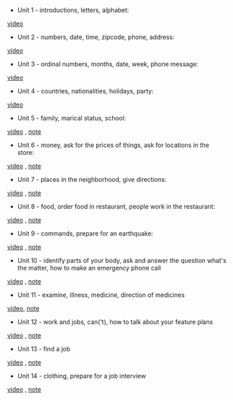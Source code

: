 - Unit 1 - introductions, letters, alphabet:

[video](https://www.youtube.com/watch?v=capHNO_iMIU)

- Unit 2 - numbers, date, time, zipcode, phone, address: 

[video](https://www.youtube.com/watch?v=I_btBhwEJfU)

- Unit 3 - ordinal numbers, months, date, week, phone message:

[video](https://www.youtube.com/watch?v=IVUSk9dUMCU)

- Unit 4 - countries, nationalities, holidays, party:

[video](https://www.youtube.com/watch?v=qmQMLy6w1-Q)

- Unit 5 - family, marical status, school:

[video](https://www.youtube.com/watch?v=Wg2r40ncNaY) ,  [note](L1U5.txt)

- Unit 6 - money, ask for the prices of things, ask for locations in the store:

[video](https://www.youtube.com/watch?v=EjbHq26l0pU) , [note](L1U6.txt)

- Unit 7 - places in the neighborhood, give directions:

[video](https://www.youtube.com/watch?v=2HKrjVjlwQ8) , [note](L1U7.txt)

- Unit 8 - food, order food in restaurant, people work in the restaurant:

[video](https://www.youtube.com/watch?v=YbiwIEltRHM) , [note](L1U8.txt)

- Unit 9 - commands, prepare for an earthquake:

[video](https://www.youtube.com/watch?v=eo_YuFcUcas) , [note](L1U9.txt)

- Unit 10 - identify parts of your body, ask and answer the question what's the matter, how to make an emergency phone call

[video](https://www.youtube.com/watch?v=pTcZD0LZ99g) , [note](L1U10.txt)

- Unit 11 - examine, illness, medicine, direction of medicines

[video](https://www.youtube.com/watch?v=H2IOnFyZKAo), [note](L1U11.txt)

- Unit 12 - work and jobs, can('t), how to talk about your feature plans

[video](https://www.youtube.com/watch?v=nqfq9Py3CjQ) , [note](L1U12.txt)

- Unit 13 - find a job

[video](https://www.youtube.com/watch?v=izE52r2rY5g) , [note](L1U13.txt)

- Unit 14 - clothing, prepare for a job interview

[video](https://www.youtube.com/watch?v=NK99cN00e14) , [note](L1U14.txt)


